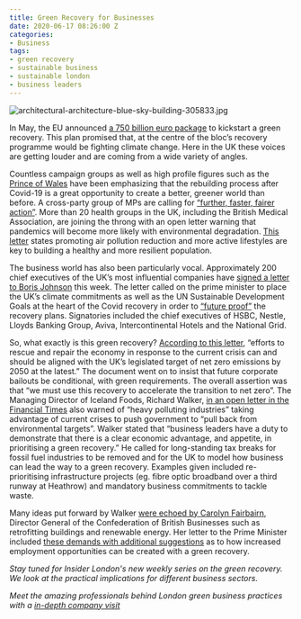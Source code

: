 ```yaml
---
title: Green Recovery for Businesses
date: 2020-06-17 08:26:00 Z
categories:
- Business
tags:
- green recovery
- sustainable business
- sustainable london
- business leaders
---
```


![architectural-architecture-blue-sky-building-305833.jpg](/uploads/architectural-architecture-blue-sky-building-305833.jpg)

In May, the EU announced [a 750 billion euro package](https://uk.reuters.com/article/us-eu-budget-recovery-climate-factbox/factbox-key-climate-spending-in-eus-green-recovery-plan-idUKKBN2331RB) to kickstart a green recovery. This plan promised that, at the centre of the bloc’s recovery programme would be fighting climate change. Here in the UK these voices are getting louder and are coming from a wide variety of angles. 

Countless campaign groups as well as high profile figures such as the [Prince of Wales](https://www.princeofwales.gov.uk/speech/message-hrh-prince-wales-earth-day-2020) have been emphasizing that the rebuilding process after Covid-19 is a great opportunity to create a better, greener world than before. A cross-party group of MPs are calling for [“further, faster, fairer action”](https://www.theguardian.com/world/2020/may/27/uk-green-recovery-covid-19-mps-climate-nature). More than 20 health groups in the UK, including the British Medical Association, are joining the throng with an open letter warning that pandemics will become more likely with environmental degradation. [This letter](https://www.telegraph.co.uk/news/2020/06/08/doctors-say-green-recovery-will-protect-health/) states promoting air pollution reduction and more active lifestyles are key to building a healthy and more resilient population. 

The business world has also been particularly vocal. Approximately 200 chief executives of the UK’s most influential companies have [signed a letter to Boris Johnson](https://www.theguardian.com/business/2020/jun/01/top-business-leaders-call-on-boris-johnson-to-set-out-green-recovery-plan) this week. The letter called on the prime minister to place the UK’s climate commitments as well as the UN Sustainable Development Goals at the heart of the Covid recovery in order to [“future proof”](https://www.foodservicefootprint.com/food-giants-throw-weight-behind-green-recovery/) the recovery plans. Signatories included the chief executives of HSBC, Nestle, Lloyds Banking Group, Aviva, Intercontinental Hotels and the National Grid. 

So, what exactly is this green recovery?
[According to this letter](https://www.ft.com/content/49cac3b5-6463-4a21-9452-643b750431d9), “efforts to rescue and repair the economy in response to the current crisis can and should be aligned with the UK’s legislated target of net zero emissions by 2050 at the latest.”  The document went on to insist that future corporate bailouts be conditional, with green requirements. The overall assertion was that “we must use this recovery to accelerate the transition to net zero”.
The Managing Director of Iceland Foods, Richard Walker, [in an open letter in the Financial Times](https://www.ft.com/content/c5d5412e-a5a9-11ea-a27c-b8aa85e36b7e) also warned of “heavy polluting industries” taking advantage of current crises to push government to “pull back from environmental targets”. Walker stated that “business leaders have a duty to demonstrate that there is a clear economic advantage, and appetite, in prioritising a green recovery.” He called for long-standing tax breaks for fossil fuel industries to be removed and for the UK to model how business can lead the way to a green recovery. Examples given included re-prioritising infrastructure projects (eg. fibre optic broadband over a third runway at Heathrow) and mandatory business commitments to tackle waste.

Many ideas put forward by Walker [were echoed by Carolyn Fairbairn](https://www.current-news.co.uk/news/cbi-latest-to-call-for-green-recovery-to-help-uk-build-back-better), Director General of the Confederation of British Businesses such as retrofitting buildings and renewable energy. Her letter to the Prime Minister included [these demands with additional suggestions](https://www.current-news.co.uk/news/cbi-latest-to-call-for-green-recovery-to-help-uk-build-back-better) as to how increased employment opportunities can be created with a green recovery.

*Stay tuned for Insider London's new weekly series on the green recovery. We look at the practical implications for different business sectors.*

*Meet the amazing professionals behind London green business practices with a [in-depth company visit](https://www.insiderlondon.com/london/company-visits/)*